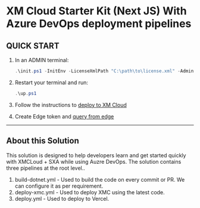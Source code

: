 # XM Cloud Starter Kit (Next JS) With Azure DevOps deployment pipelines

## QUICK START

1. In an ADMIN terminal:

    ```ps1
    .\init.ps1 -InitEnv -LicenseXmlPath "C:\path\to\license.xml" -AdminPassword "DesiredAdminPassword"
    ```

2. Restart your terminal and run:

    ```ps1
    .\up.ps1
    ```

3. Follow the instructions to [deploy to XM Cloud](#deploy-to-xmcloud)

4. Create Edge token and [query from edge](#query-edge)

*** 

## About this Solution
This solution is designed to help developers learn and get started quickly
with XMCLoud + SXA while using Auzre DevOps. The solution contains three pipelines at the root level..
1. build-dotnet.yml - Used to build the code on every commit or PR. We can configure it as per requirement.
2. deploy-xmc.yml - Used to deploy XMC using the latest code.
3. deploy.yml - Used to deploy to Vercel.


